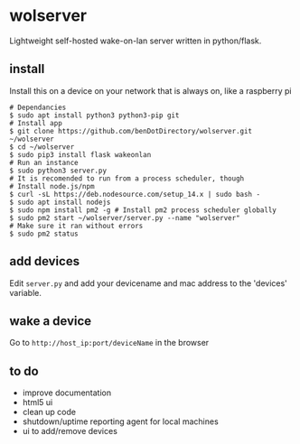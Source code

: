 # wolserver
Lightweight self-hosted wake-on-lan server written in python/flask.

## install
Install this on a device on your network that is always on, like a raspberry pi

```
# Dependancies
$ sudo apt install python3 python3-pip git
# Install app
$ git clone https://github.com/benDotDirectory/wolserver.git ~/wolserver
$ cd ~/wolserver
$ sudo pip3 install flask wakeonlan
# Run an instance
$ sudo python3 server.py
# It is recomended to run from a process scheduler, though
# Install node.js/npm
$ curl -sL https://deb.nodesource.com/setup_14.x | sudo bash -
$ sudo apt install nodejs
$ sudo npm install pm2 -g # Install pm2 process scheduler globally
$ sudo pm2 start ~/wolserver/server.py --name "wolserver"
# Make sure it ran without errors
$ sudo pm2 status
```

## add devices
Edit ```server.py``` and add your devicename and mac address to the 'devices' variable.

## wake a device
Go to ```http://host_ip:port/deviceName``` in the browser

## to do
- improve documentation
- html5 ui
- clean up code
- shutdown/uptime reporting agent for local machines
- ui to add/remove devices
